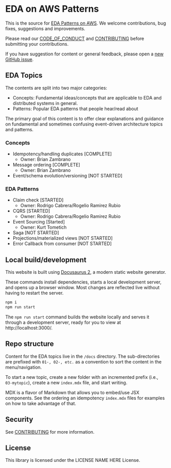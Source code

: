 # EDA on AWS Patterns

This is the source for [EDA Patterns on AWS](https://aws-samples.github.io/eda-on-aws/). We welcome
contributions, bug fixes, suggestions and improvements.

Please read our [CODE_OF_CONDUCT](/CODE_OF_CONDUCT.md) and [CONTRIBUTING](/CONTRIBUTING.md) before
submitting your contributions.

If you have suggestion for content or general feedback, please open a [new GitHub issue](/issues).

## EDA Topics

The contents are split into two major categories:

- Concepts: Fundamental ideas/concepts that are applicable to EDA and distributed systems in
  general.
- Patterns: Popular EDA patterns that people hear/read about

The primary goal of this content is to offer clear explanations and guidance on fundamental and
sometimes confusing event-driven architecture topics and patterns.

### Concepts

- Idempotency/handling duplicates [COMPLETE]
  - Owner: Brian Zambrano
- Message ordering [COMPLETE]
  - Owner: Brian Zambrano
- Event/schema evolution/versioning [NOT STARTED]

### EDA Patterns

- Claim check [STARTED]
  - Owner: Rodrigo Cabrera/Rogelio Ramirez Rubio
- CQRS [STARTED]
  - Owner: Rodrigo Cabrera/Rogelio Ramirez Rubio
- Event Sourcing [Started]
  - Owner: Kurt Tometich
- Saga [NOT STARTED]
- Projections/materialized views [NOT STARTED]
- Error Callback from consumer [NOT STARTED]

## Local build/development

This website is built using [Docusaurus 2](https://docusaurus.io/), a modern static website
generator.

These commands install dependencies, starts a local development server, and opens up a browser
window. Most changes are reflected live without having to restart the server.

```bash
npm i
npm run start
```

The `npm run start` command builds the website locally and serves it through a development server,
ready for you to view at http://localhost:3000/.

## Repo structure

Content for the EDA topics live in the `/docs` directory. The sub-directories are prefixed with
`01-, 02-, etc.` as a convention to sort the content in the menu/navigation.

To start a new topic, create a new folder with an incremented prefix (i.e., `03-mytopic`), create a
new `index.mdx` file, and start writing.

MDX is a flavor of Markdown that allows you to embed/use JSX components. See the ordering an
idempotency `index.mdx` files for examples on how to take advantage of that.

## Security

See [CONTRIBUTING](CONTRIBUTING.md#security-issue-notifications) for more information.

## License

This library is licensed under the LICENSE NAME HERE License.
